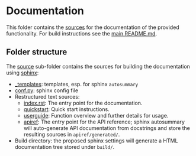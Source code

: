 # Documentation

This folder contains the [sources](./source) for the documentation of 
the provided functionality.
For build instructions see the [main README.md](../README.rst).  

## Folder structure
The [source](./source) sub-folder contains the sources for building the
documentation using [sphinx](https://www.sphinx-doc.org/):
- [_templates](./source/_templates): templates, esp. for sphinx `autosummary`
- [conf.py](./source/conf.py): sphinx config file
- Restructured text sources:
  + [index.rst](./source/index.rst): The entry point for the documentation.
  + [quickstart](./source/quickstart): Quick start instructions.
  + [userguide](./source/userguide): Function overview and further details for usage.
  + [apiref](./source/apiref): The entry point for the API reference;
    sphinx autosummary will auto-generate API documentation from docstrings and store
    the resulting sources in `apiref/generated/`.
- Build directory: the proposed sphinx settings will generate a HTML documentation tree
  stored under `build/`.
